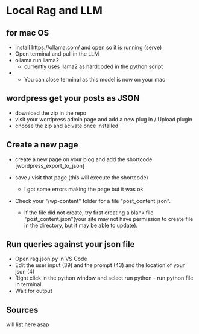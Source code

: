 # Local Rag and LLM

## for mac OS

- Install https://ollama.com/ and open so it is running (serve)
- Open terminal and pull in the LLM
- ollama run llama2
  - currently uses llama2 as hardcoded in the python script
- - You can close terminal as this model is now on your mac

## wordpress get your posts as JSON

- download the zip in the repo
- visit your wordpress admin page and add a new plug in / Upload plugin
- choose the zip and acivate once installed

## Create a new page

- create a new page on your blog and add the shortcode [wordpress_export_to_json]
- save / visit that page (this will execute the shortcode)

  - I got some errors making the page but it was ok.

- Check your "/wp-content" folder for a file "post_content.json".
  - If the file did not create, try first creating a blank file "post_content.json"(your site may not have permission to create file in the directory, but it may be able to update).

## Run queries against your json file

- Open rag.json.py in VS Code
- Edit the user input (39) and the prompt (43) and the location of your json (4)
- Right click in the python window and select run python - run python file in terminal
- Wait for output

## Sources

will list here asap
